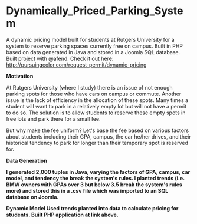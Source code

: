 # Dynamically_Priced_Parking_System

A dynamic pricing model built for students at Rutgers University for a system to reserve parking spaces currently free on campus. Built in PHP based on data generated in Java and stored in a Joomla SQL database. Built project with @afend.
Check it out here: http://pursuingcolor.com/request-permit/dynamic-pricing

<b>Motivation</b>

At Rutgers University (where I study) there is an issue of not enough parking spots for those who have cars on campus or commute. Another issue is the lack of efficiency in the allocation of these spots. Many times a student will want to park in a relatively empty lot but will not have a permit to do so. The solution is to allow students to reserve these empty spots in free lots and park there for a small fee.

But why make the fee uniform? Let's base the fee based on various factors about students including their GPA, campus, the car he/her drives, and their historical tendency to park for longer than their temporary spot is reserved for.

<b>Data Generation<b>

I generated 2,000 tuples in Java, varying the factors of GPA, campus, car model, and tendency the break the system's rules. I planted trends (i.e. BMW owners with GPAs over 3 but below 3.5 break the system's rules more) and stored this in a .csv file which was imported to an SQL database on Joomla.

<b>Dynamic Model</b>
Used trends planted into data to calculate pricing for students. Built PHP application at link above.

